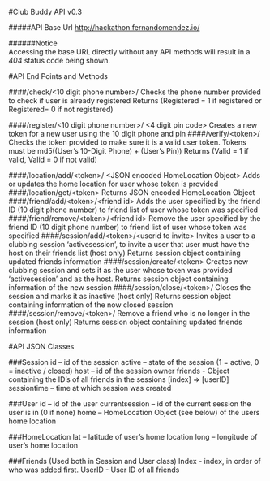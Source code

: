 #Club Buddy API v0.3

#####API Base Url
	http://hackathon.fernandomendez.io/
	
######Notice  
	Accessing the base URL directly without any API methods will result in a *404* status code being shown.  

#API End Points and Methods    

####/check/\<10 digit phone number\>/
	Checks the phone number provided to check if user is already registered
	Returns (Registered = 1 if registered or Registered= 0 if not registered)
	
####/register/\<10 digit phone number\>/ \<4 digit pin code\>
	Creates a new token for a new user using the 10 digit phone and pin
####/verify/\<token\>/
	Checks the token provided to make sure it is a valid user token. 
	Tokens must be md5((User’s 10-Digit Phone) + (User’s Pin))
	Returns (Valid = 1 if valid, Valid = 0 if not valid)

####/location/add/\<token\>/ \<JSON encoded HomeLocation Object\>
	Adds or updates the home location for user whose token is provided
####/location/get/\<token\>
	Returns JSON encoded HomeLocation Object
####/friend/add/\<token\>/\<friend id\>
    Adds the user specified by the friend ID (10 digit phone number) 
    to friend list of user whose token was specified
####/friend/remove/\<token\>/\<friend id\>
Remove the user specified by the friend ID (10 digit phone number) 
to friend list of user whose token was specified
####/session/add/\<token\>/\<userid to invite\>
    Invites a user to a clubbing session ‘activesession’, to invite a 
    user that user must have the host on their friends list (host only)
    Returns session object containing updated friends information
####/session/create/\<token\>
    Creates new clubbing session and sets it as the user whose token was provided ‘activesession’ and as the host.
    Returns session object containing information of the new session
####/session/close/\<token\>/
    Closes the session and marks it as inactive (host only)
    Returns session object containing information of the now closed session
####/session/remove/\<token\>/
    Remove a friend who is no longer in the session (host only)
    Returns session object containing updated friends information

#API JSON Classes  

###Session
	id 		    – id of the session
	active 		– state of the session (1 = active, 0 = inactive / closed)
	host 		  – id of the session owner
	friends		- Object containing the ID’s of all friends in the sessions [index] =\> [userID]
	sessiontime 	– time at which session was created

###User
	id 		       – id of the user
	currentsession – id of the current session the user is in (0 if none)
	home 		   – HomeLocation Object (see below) of the users home location

###HomeLocation 
	lat 		 – latitude of user’s home location
	long		 – longitude of user’s home location

###Friends (Used both in Session and User class)
	Index		- index, in order of who was added first.
	UserID		- User ID of all friends
		
